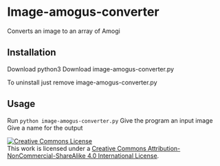 # Image-amogus-converter
Converts an image to an array of Amogi

## Installation
Download python3
Download image-amogus-converter.py

To uninstall just remove image-amogus-converter.py
## Usage
Run ```python image-amogus-converter.py``` 
Give the program an input image
Give a name for the output

<a rel="license" href="http://creativecommons.org/licenses/by-nc-sa/4.0/"><img alt="Creative Commons License" style="border-width:0" src="https://i.creativecommons.org/l/by-nc-sa/4.0/88x31.png" /></a><br />This work is licensed under a <a rel="license" href="http://creativecommons.org/licenses/by-nc-sa/4.0/">Creative Commons Attribution-NonCommercial-ShareAlike 4.0 International License</a>.
